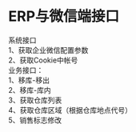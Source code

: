 # ERP与微信端接口
系统接口 <br/>
1、获取企业微信配置参数 <br/>
2、获取Cookie中帐号 <br/>
业务接口： <br/>
1、移库-移出 <br/>
2、移库-库内 <br/>
3、获取仓库列表 <br/>
4、获取仓库区域（根据仓库地点代号）<br/>
5、销售标志修改 <br/>